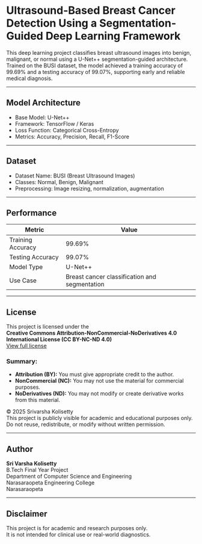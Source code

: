 # Ultrasound-Based Breast Cancer Detection Using a Segmentation-Guided Deep Learning Framework

This deep learning project classifies breast ultrasound images into benign, malignant, or normal using a U-Net++ segmentation-guided architecture. Trained on the BUSI dataset, the model achieved a training accuracy of 99.69% and a testing accuracy of 99.07%, supporting early and reliable medical diagnosis.

---

## Model Architecture

- Base Model: U-Net++
- Framework: TensorFlow / Keras
- Loss Function: Categorical Cross-Entropy
- Metrics: Accuracy, Precision, Recall, F1-Score

---

## Dataset

- Dataset Name: BUSI (Breast Ultrasound Images)
- Classes: Normal, Benign, Malignant
- Preprocessing: Image resizing, normalization, augmentation

---

## Performance

| Metric            | Value    |
|-------------------|----------|
| Training Accuracy | 99.69%   |
| Testing Accuracy  | 99.07%   |
| Model Type        | U-Net++  |
| Use Case          | Breast cancer classification and segmentation |

---

## License

This project is licensed under the  
**Creative Commons Attribution-NonCommercial-NoDerivatives 4.0 International License (CC BY-NC-ND 4.0)**  
[View full license](http://creativecommons.org/licenses/by-nc-nd/4.0/)

### Summary:
- **Attribution (BY):** You must give appropriate credit to the author.
- **NonCommercial (NC):** You may not use the material for commercial purposes.
- **NoDerivatives (ND):** You may not modify or create derivative works from this material.

© 2025 Srivarsha Kolisetty  
This project is publicly visible for academic and educational purposes only.  
Do not reuse, redistribute, or modify without written permission.

---

## Author

**Sri Varsha Kolisetty**  
B.Tech Final Year Project  
Department of Computer Science and Engineering  
Narasaraopeta Engineering College  
Narasaraopeta

---

## Disclaimer

This project is for academic and research purposes only.  
It is not intended for clinical use or real-world diagnostics.

